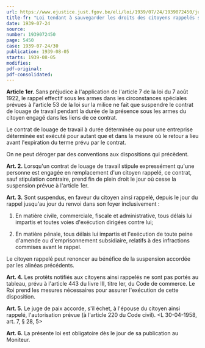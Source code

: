```yaml
---
url: https://www.ejustice.just.fgov.be/eli/loi/1939/07/24/1939072450/justel
title-fr: "Loi tendant à sauvegarder les droits des citoyens rappelés sous les armes."
date: 1939-07-24
source:
number: 1939072450
page: 5450
case: 1939-07-24/30
publication: 1939-08-05
starts: 1939-08-05
modifies:
pdf-original:
pdf-consolidated:
---
```


**Article 1er.** Sans préjudice à l'application de l'article 7 de la loi du 7 août 1922, le rappel effectif sous les armes dans les circonstances spéciales prévues à l'article 53 de la loi sur la milice ne fait que suspendre le contrat de louage de travail pendant la durée de la présence sous les armes du citoyen engagé dans les liens de ce contrat.

Le contrat de louage de travail à durée déterminée ou pour une entreprise déterminée est exécuté pour autant que et dans la mesure où le retour a lieu avant l'expiration du terme prévu par le contrat.

On ne peut déroger par des conventions aux dispositions qui précèdent.

**Art. 2.** Lorsqu'un contrat de louage de travail stipule expressément qu'une personne est engagée en remplacement d'un citoyen rappelé, ce contrat, sauf stipulation contraire, prend fin de plein droit le jour où cesse la suspension prévue à l'article 1er.

**Art. 3.** Sont suspendus, en faveur du citoyen ainsi rappelé, depuis le jour du rappel jusqu'au jour du renvoi dans son foyer inclusivement :

1. En matière civile, commerciale, fiscale et administrative, tous délais lui impartis et toutes voies d'exécution dirigées contre lui;

2. En matière pénale, tous délais lui impartis et l'exécution de toute peine d'amende ou d'emprisonnement subsidiaire, relatifs à des infractions commises avant le rappel.

Le citoyen rappelé peut renoncer au bénéfice de la suspension accordée par les alinéas précédents.

**Art. 4.** Les protêts notifiés aux citoyens ainsi rappelés ne sont pas portés au tableau, prévu à l'article 443 du livre III, titre Ier, du Code de commerce. Le Roi prend les mesures nécessaires pour assurer l'exécution de cette disposition.

**Art. 5.** Le juge de paix accorde, s'il échet, à l'épouse du citoyen ainsi rappelé, l'autorisation prévue (à l'article 220 du Code civil). <L 30-04-1958, art. 7, § 28, 5>

**Art. 6.** La présente loi est obligatoire dès le jour de sa publication au Moniteur.
